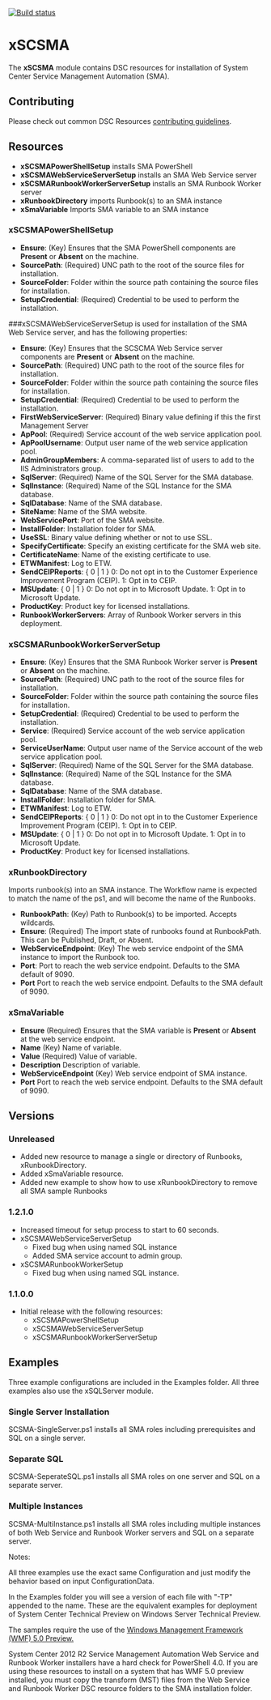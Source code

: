 [![Build status](https://ci.appveyor.com/api/projects/status/xihqaoojlad4nb43/branch/master?svg=true)](https://ci.appveyor.com/project/PowerShell/xscsma/branch/master)

# xSCSMA

The **xSCSMA** module contains DSC resources for installation of System Center Service Management Automation (SMA). 

## Contributing
Please check out common DSC Resources [contributing guidelines](https://github.com/PowerShell/DscResource.Kit/blob/master/CONTRIBUTING.md).


## Resources

* **xSCSMAPowerShellSetup** installs SMA PowerShell 
* **xSCSMAWebServiceServerSetup** installs an SMA Web Service server
* **xSCSMARunbookWorkerServerSetup** installs an SMA Runbook Worker server
* **xRunbookDirectory** imports Runbook(s) to an SMA instance
* **xSmaVariable** Imports SMA variable to an SMA instance

### xSCSMAPowerShellSetup

* **Ensure**: (Key) Ensures that the SMA PowerShell components are **Present** or **Absent** on the machine. 
* **SourcePath**: (Required) UNC path to the root of the source files for installation.
* **SourceFolder**: Folder within the source path containing the source files for installation.
* **SetupCredential**: (Required) Credential to be used to perform the installation.

###xSCSMAWebServiceServerSetup
is used for installation of the SMA Web Service server, and has the following properties:

* **Ensure**: (Key) Ensures that the SCSCMA Web Service server components are **Present** or **Absent** on the machine. 
* **SourcePath**: (Required) UNC path to the root of the source files for installation.
* **SourceFolder**: Folder within the source path containing the source files for installation.
* **SetupCredential**: (Required) Credential to be used to perform the installation.
* **FirstWebServiceServer**: (Required) Binary value defining if this the first Management Server
* **ApPool**: (Required) Service account of the web service application pool.
* **ApPoolUsername**: Output user name of the web service application pool.
* **AdminGroupMembers**: A comma-separated list of users to add to the IIS Administrators group.
* **SqlServer**: (Required) Name of the SQL Server for the SMA database.
* **SqlInstance**: (Required) Name of the SQL Instance for the SMA database.
* **SqlDatabase**: Name of the SMA database.
* **SiteName**: Name of the SMA website.
* **WebServicePort**: Port of the SMA website.
* **InstallFolder**: Installation folder for SMA.
* **UseSSL**: Binary value defining whether or not to use SSL.
* **SpecifyCertificate**: Specify an existing certificate for the SMA web site.
* **CertificateName**: Name of the existing certificate to use.
* **ETWManifest**: Log to ETW.
* **SendCEIPReports**: { 0 | 1 } 
0: Do not opt in to the Customer Experience Improvement Program (CEIP). 
1: Opt in to CEIP.
* **MSUpdate**: { 0 | 1 } 
0: Do not opt in to Microsoft Update. 
1: Opt in to Microsoft Update.
* **ProductKey**: Product key for licensed installations.
* **RunbookWorkerServers**: Array of Runbook Worker servers in this deployment.

### xSCSMARunbookWorkerServerSetup

* **Ensure**: (Key) Ensures that the SMA Runbook Worker server is **Present** or **Absent** on the machine.
* **SourcePath**: (Required) UNC path to the root of the source files for installation.
* **SourceFolder**: Folder within the source path containing the source files for installation.
* **SetupCredential**: (Required) Credential to be used to perform the installation.
* **Service**: (Required) Service account of the web service application pool.
* **ServiceUserName**: Output user name of the Service account of the web service application pool.
* **SqlServer**: (Required) Name of the SQL Server for the SMA database.
* **SqlInstance**: (Required) Name of the SQL Instance for the SMA database.
* **SqlDatabase**: Name of the SMA database.
* **InstallFolder**: Installation folder for SMA.
* **ETWManifest**: Log to ETW.
* **SendCEIPReports**: { 0 | 1 } 
0: Do not opt in to the Customer Experience Improvement Program (CEIP). 
1: Opt in to CEIP.
* **MSUpdate**: { 0 | 1 } 
0: Do not opt in to Microsoft Update. 
1: Opt in to Microsoft Update.
* **ProductKey**: Product key for licensed installations.

### xRunbookDirectory
Imports runbook(s) into an SMA instance. The Workflow name is expected to match the name of the ps1, and will become the name of the Runbooks.

* **RunbookPath**: (Key) Path to Runbook(s) to be imported. Accepts wildcards.
* **Ensure**: (Required) The import state of runbooks found at RunbookPath. This can be Published, Draft, or Absent.
* **WebServiceEndpoint**: (Key) The web service endpoint of the SMA instance to import the Runbook too.
* **Port**: Port to reach the web service endpoint. Defaults to the SMA default of 9090.
* **Port** Port to reach the web service endpoint. Defaults to the SMA default of 9090.

### xSmaVariable

* **Ensure** (Required) Ensures that the SMA variable is **Present** or **Absent** at the web service endpoint.
* **Name** (Key) Name of variable.
* **Value** (Required) Value of variable.
* **Description** Description of variable.
* **WebServiceEndpoint** (Key) Web service endpoint of SMA instance.
* **Port** Port to reach the web service endpoint. Defaults to the SMA default of 9090.

## Versions

### Unreleased

* Added new resource to manage a single or directory of Runbooks, xRunbookDirectory.
* Added xSmaVariable resource.
* Added new example to show how to use xRunbookDirectory to remove all SMA sample Runbooks

### 1.2.1.0

* Increased timeout for setup process to start to 60 seconds.
* xSCSMAWebServiceServerSetup
    - Fixed bug when using named SQL instance
    - Added SMA service account to admin group.
* xSCSMARunbookWorkerSetup
    - Fixed bug when using named SQL instance.

### 1.1.0.0

* Initial release with the following resources:
    * xSCSMAPowerShellSetup
    * xSCSMAWebServiceServerSetup
    * xSCSMARunbookWorkerServerSetup

## Examples

Three example configurations are included in the Examples folder. All three examples also use the xSQLServer module.

### Single Server Installation

SCSMA-SingleServer.ps1 installs all SMA roles including prerequisites and SQL on a single server.

### Separate SQL

SCSMA-SeperateSQL.ps1 installs all SMA roles on one server and SQL on a separate server.

### Multiple Instances

SCSMA-MultiInstance.ps1 installs all SMA roles including multiple instances of both Web Service and Runbook Worker servers and SQL on a separate server.

Notes:

All three examples use the exact same Configuration and just modify the behavior based on input ConfigurationData.

In the Examples folder you will see a version of each file with "-TP" appended to the name. 
These are the equivalent examples for deployment of System Center Technical Preview on Windows Server Technical Preview.

The samples require the use of the [Windows Management Framework (WMF) 5.0 Preview.](http://go.microsoft.com/fwlink/?LinkId=398175)

System Center 2012 R2 Service Management Automation Web Service and Runbook Worker installers have a hard check for PowerShell 4.0. 
If you are using these resources to install on a system that has WMF 5.0 preview installed, you must copy the transform (MST) files from the Web Service and Runbook Worker DSC resource folders to the SMA installation folder.
